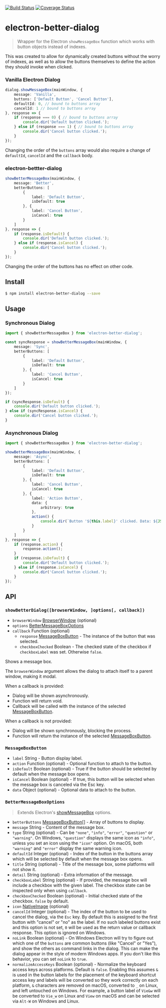 [![Build Status](https://travis-ci.org/JakeH/electron-better-dialog.svg?branch=master)](https://travis-ci.org/JakeH/electron-better-dialog) [![Coverage Status](https://coveralls.io/repos/github/JakeH/electron-better-dialog/badge.svg?branch=master)](https://coveralls.io/github/JakeH/electron-better-dialog?branch=master)
# electron-better-dialog
> Wrapper for the Electron `showMessageBox` function which works with button objects instead of indexes.

This was created to allow for dynamically created buttons without the worry of indexes, as well as to allow the buttons themselves to define the action they should invoke when clicked.

### Vanilla Electron Dialog
```typescript
dialog.showMessageBox(mainWindow, {
    message: 'Vanilla',
    buttons: ['Default Button', 'Cancel Button'],
    defaultId: 0, // bound to buttons array
    cancelId: 1 // bound to buttons array 
}, response => {
    if (response === 0) { // bound to buttons array
        console.dir('Default button clicked.');
    } else if (response === 1) { // bound to buttons array
        console.dir('Cancel button clicked.');
    }
});
```
Changing the order of the `buttons` array would also require a change of `defaultId`, `cancelId` and the `callback` body.

### electron-bettter-dialog
```typescript
showBetterMessageBox(mainWindow, {
    message: 'Better',
    betterButtons: [
        {
            label: 'Default Button',
            isDefault: true
        }, {
            label: 'Cancel Button',
            isCancel: true
        }
    ]
}, response => {
    if (response.isDefault) {
        console.dir('Default button clicked.');
    } else if (response.isCancel) {
        console.dir('Cancel button clicked.');
    }
});
```
Changing the order of the buttons has no effect on other code. 

## Install
```sh
$ npm install electron-better-dialog --save
```

## Usage

### Synchronous Dialog

```typescript
import { showBetterMessageBox } from 'electron-better-dialog';

const syncResponse = showBetterMessageBox(mainWindow, {
    message: 'Sync',
    betterButtons: [
        {
            label: 'Default Button',
            isDefault: true
        }, {
            label: 'Cancel Button',
            isCancel: true
        }
    ]
});

if (syncResponse.isDefault) {
    console.dir('Default button clicked.');
} else if (syncResponse.isCancel) {
    console.dir('Cancel button clicked.');
}
```

### Asynchronous Dialog

```typescript
import { showBetterMessageBox } from 'electron-better-dialog';

showBetterMessageBox(mainWindow, {
    message: 'Async',
    betterButtons: [
        {
            label: 'Default Button',
            isDefault: true
        }, {
            label: 'Cancel Button',
            isCancel: true
        }, {
            label: 'Action Button',
            data: {
                arbitrary: true
            },
            action() {
                console.dir(`Button '${this.label}' clicked. Data: ${JSON.stringify(this.data)}`);
            }
        }
    ]
}, response => {
    if (response.action) {
        response.action();
    }
    if (response.isDefault) {
        console.dir('Default button clicked.');
    } else if (response.isCancel) {
        console.dir('Cancel button clicked.');
    }
});
```

## API

### `showBetterDialog([browserWindow, ]options[, callback])`

* `browserWindow` [BrowserWindow](https://github.com/electron/electron/tree/master/docs/api/browser-window.md) (optional)
* `options` [BetterMessageBoxOptions](#bettermessageboxoptions)
* `callback` Function (optional)
  * `response` [MessageBoxButton](#messageboxbutton) - The instance of the button that was selected.
  * `checkboxChecked` Boolean - The checked state of the checkbox if `checkboxLabel` was set. Otherwise `false`.
  
Shows a message box. 

The `browserWindow` argument allows the dialog to attach itself to a parent window, making it modal.

When a callback is provided:
* Dialog will be shown asynchronously.
* Function will return void.
* Callback will be called with the instance of the selected [MessageBoxButton](#messageboxbutton).

When a callback is not provided:
* Dialog will be shown synchronously, blocking the process.
* Function will return the instance of the selected [MessageBoxButton](#messageboxbutton).


### `MessageBoxButton`

* `label` String - Button display label.
* `action` Function (optional) - Optional function to attach to the button.
* `isDefault` Boolean (optional) - True if the button should be selected by default when the message box opens.
* `isCancel` Boolean (optional) - If true, this button will be selected when the message box is canceled via the Esc key.
* `data` Object (optional) - Optional data to attach to the button.

### `BetterMessageBoxOptions`
> Extends Electron's [showMessageBox](https://github.com/electron/electron/blob/master/docs/api/dialog.md#dialogshowmessageboxbrowserwindow-options-callback) options.

* `betterButtons` [MessageBoxButton](#messageboxbutton)[] - Array of buttons to display.
* `message` String - Content of the message box.
* `type` String (optional) - Can be `"none"`, `"info"`, `"error"`, `"question"` or `"warning"`. On Windows, `"question"` displays the same icon as `"info"`, unless you set an icon using the `"icon"` option. On macOS, both `"warning"` and `"error"` display the same warning icon.
* `defaultId` Integer (optional) - Index of the button in the buttons array which will be selected by default when the message box opens.
* `title` String (optional) - Title of the message box, some platforms will not show it.
* `detail` String (optional) - Extra information of the message.
* `checkboxLabel` String (optional) - If provided, the message box will include a checkbox with the given label. The checkbox state can be inspected only when using `callback`.
* `checkboxChecked` Boolean (optional) - Initial checked state of the checkbox. `false` by default.
* `icon` [NativeImage](https://github.com/electron/electron/tree/master/docs/api/native-image.md) (optional)
* `cancelId` Integer (optional) - The index of the button to be used to cancel the dialog, via the `Esc` key. By default this is assigned to the first button with "cancel" or "no" as the label. If no such labeled buttons exist and this option is not set, `0` will be used as the return value or callback response. This option is ignored on Windows.
* `noLink` Boolean (optional) - On Windows Electron will try to figure out which one of the `buttons` are common buttons (like "Cancel" or "Yes"), and show the others as command links in the dialog. This can make the dialog appear in the style of modern Windows apps. If you don't like this behavior, you can set `noLink` to `true`.
* `normalizeAccessKeys` Boolean (optional) - Normalize the keyboard access keys across platforms. Default is `false`. Enabling this assumes `&` is used in the button labels for the placement of the keyboard shortcut access key and labels will be converted so they work correctly on each platform, `&` characters are removed on macOS, converted to `_` on Linux, and left untouched on Windows. For example, a button label of `Vie&w` will be converted to `Vie_w` on Linux and `View` on macOS and can be selected via `Alt-W` on Windows and Linux.

